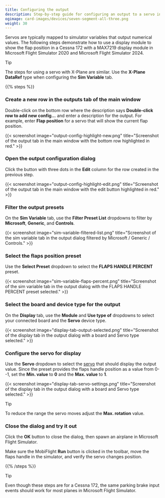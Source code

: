 ```yaml
---
title: Configuring the output
description: Step-by-step guide for configuring an output to a servo in MobiFlight.
ogimage: card-images/devices/seven-segment-all-three.png
weight: 30
---
```


Servos are typically mapped to simulator variables that output numerical values. The following steps demonstrate how to use a display module to show the flap position in a Cessna 172 with a MAX7219 display module in Microsoft Flight Simulator 2020 and Microsoft Flight Simulator 2024.

> [!TIP]
> The steps for using a servo with X-Plane are similar. Use the **X-Plane DataRef** type when configuring the **Sim Variable** tab.

{{% steps %}}

### Create a new row in the outputs tab of the main window

Double-click on the bottom row where the description says **Double-click row to add new config...** and enter a description for the output. For example, enter **Flap position** for a servo that will show the current flap position.

{{< screenshot image="output-config-highlight-new.png" title="Screenshot of the output tab in the main window with the bottom row highlighted in red." >}}

### Open the output configuration dialog

Click the button with three dots in the **Edit** column for the row created in the previous step.

{{< screenshot image="output-config-highlight-edit.png" title="Screenshot of the output tab in the main window with the edit button highlighted in red." >}}

### Filter the output presets

On the **Sim Variable** tab, use the **Filter Preset List** dropdowns to filter by **Microsoft**, **Generic**, and **Controls**.

{{< screenshot image="sim-variable-filtered-list.png" title="Screenshot of the sim variable tab in the output dialog filtered by Microsoft / Generic / Controls." >}}

### Select the flaps position preset

Use the **Select Preset** dropdown to select the **FLAPS HANDLE PERCENT** preset.

{{< screenshot image="sim-variable-flaps-percent.png" title="Screenshot of the sim variable tab in the output dialog with the FLAPS HANDLE PERCENT preset selected." >}}

### Select the board and device type for the output

On the **Display** tab, use the **Module** and **Use type of** dropdowns to select your connected board and the **Servo** device type.

{{< screenshot image="display-tab-output-selected.png" title="Screenshot of the display tab in the output dialog with a board and Servo type selected." >}}

### Configure the servo for display

Use the **Servo** dropdown to select the [servo](/devices/servo/adding-device/) that should display the output value. Since the preset provides the flaps handle position as a value from 0--1, set the **Min. value** to **0** and the **Max. value** to **1**.

{{< screenshot image="display-tab-servo-settings.png" title="Screenshot of the display tab in the output dialog with a board and Servo type selected." >}}

> [!TIP]
> To reduce the range the servo moves adjust the **Max. rotation** value.

### Close the dialog and try it out

Click the **OK** button to close the dialog, then spawn an airplane in Microsoft Flight Simulator.

Make sure the MobiFlight **Run** button is clicked in the toolbar, move the flaps handle in the simulator, and verify the servo changes position.

{{% /steps %}}

> [!TIP]
> Even though these steps are for a Cessna 172, the same parking brake input events should work for most planes in Microsoft Flight Simulator.
